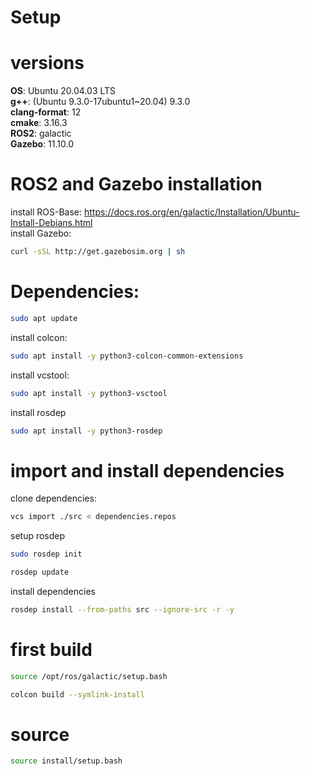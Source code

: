 # Setup

# versions
**OS**: Ubuntu 20.04.03 LTS <br>
**g++**: (Ubuntu 9.3.0-17ubuntu1~20.04) 9.3.0 <br>
**clang-format**: 12 <br>
**cmake**: 3.16.3 <br>
**ROS2**: galactic <br>
**Gazebo**: 11.10.0 <br>


# ROS2 and Gazebo installation
install ROS-Base: https://docs.ros.org/en/galactic/Installation/Ubuntu-Install-Debians.html <br>
install Gazebo: 
```sh
curl -sSL http://get.gazebosim.org | sh
```

# Dependencies:
```sh
sudo apt update
```
install colcon: 
```sh
sudo apt install -y python3-colcon-common-extensions
```
install vcstool: 
```sh
sudo apt install -y python3-vsctool
```
install rosdep
```sh
sudo apt install -y python3-rosdep
```

# import and install dependencies
clone dependencies:
```sh
vcs import ./src < dependencies.repos
```
setup rosdep

```sh
sudo rosdep init
```
```sh
rosdep update
```
install dependencies
```sh
rosdep install --from-paths src --ignore-src -r -y
```

# first build
```sh
source /opt/ros/galactic/setup.bash
```

```sh
colcon build --symlink-install
```

# source
```sh
source install/setup.bash
```